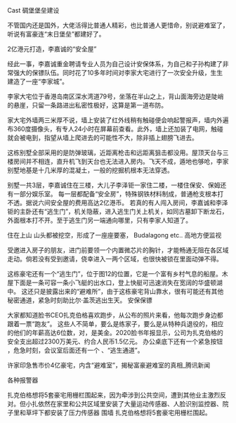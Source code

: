 Cast 碉堡堡垒建设


不管国内还是国外，大佬活得比普通人精彩，也比普通人更惜命，别说避难室了，听说有富豪连“末日堡垒”都建好了。

2亿港元打造，李嘉诚的“安全屋”

经此一事，李嘉诚重金聘请专业人员为自己设计安保体系，为自己和子孙构建了非常强大的保镖队伍。同时花了10多年时间对李家大宅进行了一次安全升级，生生建造了一座“李家城”。

李家大宅位于香港岛南区深水湾道79号，坐落在半山之上，背山面海旁边是陡峭的悬崖，只留一条路进出私密性极好，这算是第一道布防。

家大宅外墙两三米厚不说，墙上安装了红外线稍有触碰便会响起警报声，墙内外遍布360度摄像头，有专人24小时在屏幕前查看。此外，墙上还加装了电网，触碰就会被电到，指望从墙上爬进去的可能性不大，除非插上翅膀飞进去。

这栋别墅全部采用的是防弹玻璃，近距离枪击和远距离狙击都没用。屋顶天台与三楼房间并不相连，直升机飞到天台也无法进入房内。飞天不成，遁地也够呛，李家别墅地基是十几米厚的混凝土，一般的挖掘机根本无法穿透。

别墅一共3层，李嘉诚住在三楼，大儿子李泽钜一家住二楼，一楼住保安、保姆还有一部分娱乐室。
每一层都配备“安全房”，特殊钢铁材料制成，普通枪支根本打不透。据说六间安全屋的费用高达2亿港币。
若真的有人闯入房间，李嘉诚和李泽钜的主卧还有“逃生门”，机关隐蔽，进入逃生门关上机关，如同古墓卸下断龙石，外面根本打不开。至于逃生门另一端通向哪里，只有李家人知道了。

住在上山
山头都被挖空，形成了一座座要塞，
Budalagong etc..
高地方便监视


受邀进入房子的朋友，进门前要领一个内置微芯片的胸针，才能畅通无阻在各区域走动。倘若没有受到邀请，侥幸进入一两个区域，也很快被锁在里面动弹不得。

这栋豪宅还有一个“逃生门”，位于图12的位置，它是一个富有乡村气息的船屋。木屋下面是一条可容一条小飞艇的出水口，登上快艇可迅速消失在宽阔的华盛顿湖中。
这还只是披露出来的“避难所”，由于这栋豪宅背山靠水，很有可能还有其他秘密通道，紧急时刻助比尔·盖茨逃出生天。
安保保镖

大家都知道脸书CEO扎克伯格喜欢跑步，从公布的照片来看，他每次跑步身边都跟着一票“跑友”。
这些人不简单，要么是练家子，要么是从特种兵退役的，相应的他们的年薪高达6位数，对，是美金。2020脸书年报显示，公司为扎克伯格的安全支出超过2300万美元、约合人民币1.5亿元。
办公桌底下还有一个紧急按钮
，危急时刻，会议室后面还有一个
、“逃生通道”。

许家印急售市价4亿豪宅，内含“避难室”，揭秘富豪避难室的真相_腾讯新闻

各种报警器

扎克伯格想将5套豪宅用栅栏围起来，因为牵涉到公共空间，遭到其他业主激烈反对。但小扎依然在家里和公共区域里安装了大量运动传感器、人脸识别监控器、院子里和草坪下都安装了压力传感器
围墙
扎克伯格想将5套豪宅用栅栏围起。
